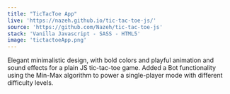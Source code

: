 ```yaml
---
title: "TicTacToe App"
live: 'https://nazeh.github.io/tic-tac-toe-js/'
source: 'https://github.com/Nazeh/tic-tac-toe-js'
stack: 'Vanilla Javascript - SASS - HTML5'
image: 'tictactoeApp.png'
---
```


Elegant minimalistic design, with bold colors and playful animation and sound effects for a plain JS tic-tac-toe game. Added a Bot functionality using the Min-Max algorithm to power a single-player mode with different difficulty levels.
